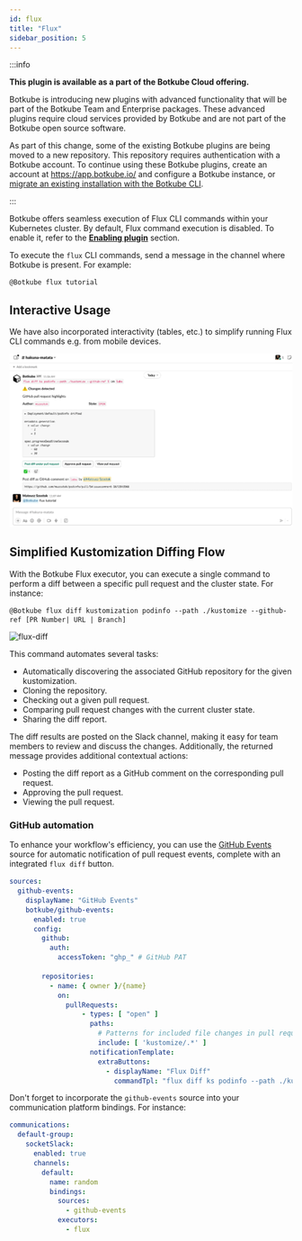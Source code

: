 ```yaml
---
id: flux
title: "Flux"
sidebar_position: 5
---
```


:::info

**This plugin is available as a part of the Botkube Cloud offering.**

Botkube is introducing new plugins with advanced functionality that will be part of the Botkube Team and Enterprise packages. These advanced plugins require cloud services provided by Botkube and are not part of the Botkube open source software.

As part of this change, some of the existing Botkube plugins are being moved to a new repository. This repository requires authentication with a Botkube account. To continue using these Botkube plugins, create an account at https://app.botkube.io/ and configure a Botkube instance, or [migrate an existing installation with the Botkube CLI](../../cli/migrate.md).

:::

Botkube offers seamless execution of Flux CLI commands within your Kubernetes cluster. By default, Flux command execution is disabled. To enable it, refer to the [
**Enabling plugin**](../../configuration/executor/flux.md#enabling-plugin) section.

To execute the `flux` CLI commands, send a message in the channel where Botkube is present. For example:

```
@Botkube flux tutorial
```

## Interactive Usage

We have also incorporated interactivity (tables, etc.) to simplify running Flux CLI commands e.g. from mobile devices.

![flux-interactivity](./assets/flux-interactivity.gif)

## Simplified Kustomization Diffing Flow

With the Botkube Flux executor, you can execute a single command to perform a diff between a specific pull request and the cluster state. For instance:

```
@Botkube flux diff kustomization podinfo --path ./kustomize --github-ref [PR Number| URL | Branch]
```

![flux-diff](./assets/flux-diff.gif)

This command automates several tasks:

- Automatically discovering the associated GitHub repository for the given kustomization.
- Cloning the repository.
- Checking out a given pull request.
- Comparing pull request changes with the current cluster state.
- Sharing the diff report.

The diff results are posted on the Slack channel, making it easy for team members to review and discuss the changes. Additionally, the returned message provides additional contextual actions:

- Posting the diff report as a GitHub comment on the corresponding pull request.
- Approving the pull request.
- Viewing the pull request.

### GitHub automation

To enhance your workflow's efficiency, you can use the [GitHub Events](../../configuration/source/github-events.md) source for automatic notification of pull request events, complete with an integrated `flux diff` button.

```yaml
sources:
  github-events:
    displayName: "GitHub Events"
    botkube/github-events:
      enabled: true
      config:
        github:
          auth:
            accessToken: "ghp_" # GitHub PAT

        repositories:
          - name: { owner }/{name}
            on:
              pullRequests:
                  - types: [ "open" ]
                    paths:
                      # Patterns for included file changes in pull requests.
                      include: [ 'kustomize/.*' ]
                    notificationTemplate:
                      extraButtons:
                        - displayName: "Flux Diff"
                          commandTpl: "flux diff ks podinfo --path ./kustomize --github-ref {{ .HTMLURL }} "
```

Don't forget to incorporate the `github-events` source into your communication platform bindings. For instance:

```yaml
communications:
  default-group:
    socketSlack:
      enabled: true
      channels:
        default:
          name: random
          bindings:
            sources:
              - github-events
            executors:
              - flux
```

